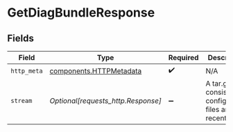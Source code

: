 # GetDiagBundleResponse


## Fields

| Field                                                              | Type                                                               | Required                                                           | Description                                                        |
| ------------------------------------------------------------------ | ------------------------------------------------------------------ | ------------------------------------------------------------------ | ------------------------------------------------------------------ |
| `http_meta`                                                        | [components.HTTPMetadata](../../models/components/httpmetadata.md) | :heavy_check_mark:                                                 | N/A                                                                |
| `stream`                                                           | *Optional[requests_http.Response]*                                 | :heavy_minus_sign:                                                 | A tar.gz file consisting all configuration files and recent logs   |